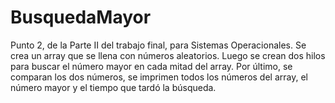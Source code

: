 # BusquedaMayor
Punto 2, de la Parte II del trabajo final, para Sistemas Operacionales. Se crea un array que se llena con números aleatorios. Luego se crean dos hilos para buscar el número mayor en cada mitad del array. Por último, se comparan los dos números, se imprimen todos los números del array, el número mayor y el tiempo que tardó la búsqueda.
